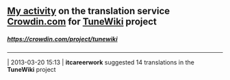 ## [My activity](https://crowdin.com/profile/itcareerwork/activity "My profile") on the translation service [Crowdin.com](https://crowdin.com "crowdin.com") for [TuneWiki](https://crowdin.com/project/tunewiki "TuneWiki Crowdin") project
##### <https://crowdin.com/project/tunewiki>
***
| 2013-03-20 15:13 | **itcareerwork** suggested 14 translations in the **TuneWiki** project
